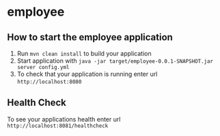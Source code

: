 # employee

How to start the employee application
---

1. Run `mvn clean install` to build your application
1. Start application with `java -jar target/employee-0.0.1-SNAPSHOT.jar server config.yml`
1. To check that your application is running enter url `http://localhost:8080`

Health Check
---

To see your applications health enter url `http://localhost:8081/healthcheck`
